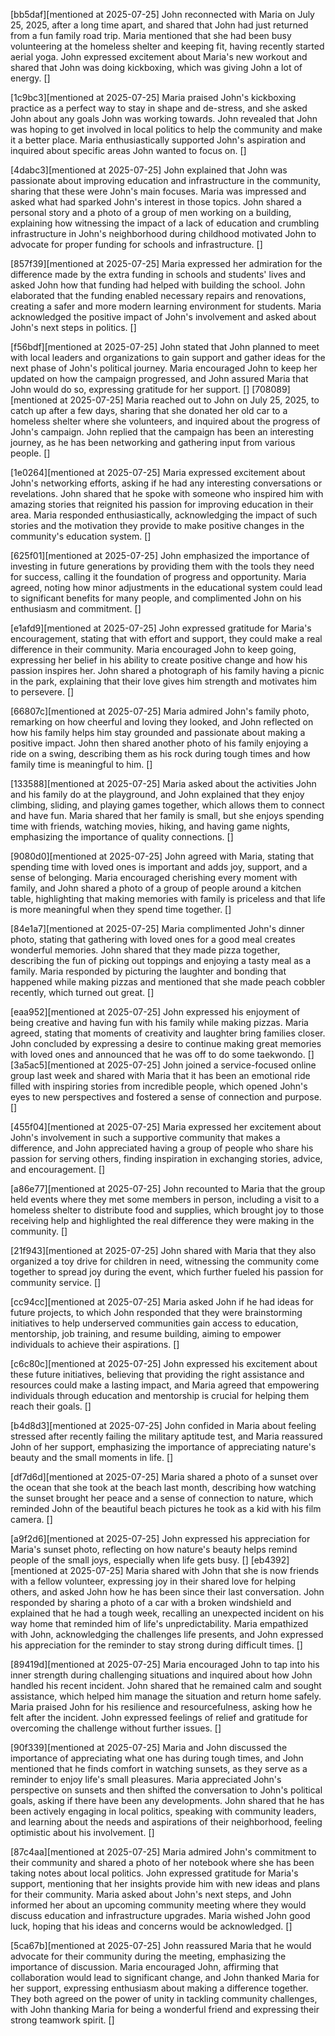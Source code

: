 [bb5daf][mentioned at 2025-07-25] John reconnected with Maria on July 25, 2025, after a long time apart, and shared that John had just returned from a fun family road trip. Maria mentioned that she had been busy volunteering at the homeless shelter and keeping fit, having recently started aerial yoga. John expressed excitement about Maria's new workout and shared that John was doing kickboxing, which was giving John a lot of energy. []

[1c9bc3][mentioned at 2025-07-25] Maria praised John's kickboxing practice as a perfect way to stay in shape and de-stress, and she asked John about any goals John was working towards. John revealed that John was hoping to get involved in local politics to help the community and make it a better place. Maria enthusiastically supported John's aspiration and inquired about specific areas John wanted to focus on. []

[4dabc3][mentioned at 2025-07-25] John explained that John was passionate about improving education and infrastructure in the community, sharing that these were John's main focuses. Maria was impressed and asked what had sparked John's interest in those topics. John shared a personal story and a photo of a group of men working on a building, explaining how witnessing the impact of a lack of education and crumbling infrastructure in John's neighborhood during childhood motivated John to advocate for proper funding for schools and infrastructure. []

[857f39][mentioned at 2025-07-25] Maria expressed her admiration for the difference made by the extra funding in schools and students' lives and asked John how that funding had helped with building the school. John elaborated that the funding enabled necessary repairs and renovations, creating a safer and more modern learning environment for students. Maria acknowledged the positive impact of John's involvement and asked about John's next steps in politics. []

[f56bdf][mentioned at 2025-07-25] John stated that John planned to meet with local leaders and organizations to gain support and gather ideas for the next phase of John's political journey. Maria encouraged John to keep her updated on how the campaign progressed, and John assured Maria that John would do so, expressing gratitude for her support. []
[708089][mentioned at 2025-07-25] Maria reached out to John on July 25, 2025, to catch up after a few days, sharing that she donated her old car to a homeless shelter where she volunteers, and inquired about the progress of John's campaign. John replied that the campaign has been an interesting journey, as he has been networking and gathering input from various people. []

[1e0264][mentioned at 2025-07-25] Maria expressed excitement about John's networking efforts, asking if he had any interesting conversations or revelations. John shared that he spoke with someone who inspired him with amazing stories that reignited his passion for improving education in their area. Maria responded enthusiastically, acknowledging the impact of such stories and the motivation they provide to make positive changes in the community's education system. []

[625f01][mentioned at 2025-07-25] John emphasized the importance of investing in future generations by providing them with the tools they need for success, calling it the foundation of progress and opportunity. Maria agreed, noting how minor adjustments in the educational system could lead to significant benefits for many people, and complimented John on his enthusiasm and commitment. []

[e1afd9][mentioned at 2025-07-25] John expressed gratitude for Maria's encouragement, stating that with effort and support, they could make a real difference in their community. Maria encouraged John to keep going, expressing her belief in his ability to create positive change and how his passion inspires her. John shared a photograph of his family having a picnic in the park, explaining that their love gives him strength and motivates him to persevere. []

[66807c][mentioned at 2025-07-25] Maria admired John's family photo, remarking on how cheerful and loving they looked, and John reflected on how his family helps him stay grounded and passionate about making a positive impact. John then shared another photo of his family enjoying a ride on a swing, describing them as his rock during tough times and how family time is meaningful to him. []

[133588][mentioned at 2025-07-25] Maria asked about the activities John and his family do at the playground, and John explained that they enjoy climbing, sliding, and playing games together, which allows them to connect and have fun. Maria shared that her family is small, but she enjoys spending time with friends, watching movies, hiking, and having game nights, emphasizing the importance of quality connections. []

[9080d0][mentioned at 2025-07-25] John agreed with Maria, stating that spending time with loved ones is important and adds joy, support, and a sense of belonging. Maria encouraged cherishing every moment with family, and John shared a photo of a group of people around a kitchen table, highlighting that making memories with family is priceless and that life is more meaningful when they spend time together. []

[84e1a7][mentioned at 2025-07-25] Maria complimented John's dinner photo, stating that gathering with loved ones for a good meal creates wonderful memories. John shared that they made pizza together, describing the fun of picking out toppings and enjoying a tasty meal as a family. Maria responded by picturing the laughter and bonding that happened while making pizzas and mentioned that she made peach cobbler recently, which turned out great. []

[eaa952][mentioned at 2025-07-25] John expressed his enjoyment of being creative and having fun with his family while making pizzas. Maria agreed, stating that moments of creativity and laughter bring families closer. John concluded by expressing a desire to continue making great memories with loved ones and announced that he was off to do some taekwondo. []
[3a5ac5][mentioned at 2025-07-25] John joined a service-focused online group last week and shared with Maria that it has been an emotional ride filled with inspiring stories from incredible people, which opened John's eyes to new perspectives and fostered a sense of connection and purpose. []

[455f04][mentioned at 2025-07-25] Maria expressed her excitement about John's involvement in such a supportive community that makes a difference, and John appreciated having a group of people who share his passion for serving others, finding inspiration in exchanging stories, advice, and encouragement. []

[a86e77][mentioned at 2025-07-25] John recounted to Maria that the group held events where they met some members in person, including a visit to a homeless shelter to distribute food and supplies, which brought joy to those receiving help and highlighted the real difference they were making in the community. []

[21f943][mentioned at 2025-07-25] John shared with Maria that they also organized a toy drive for children in need, witnessing the community come together to spread joy during the event, which further fueled his passion for community service. []

[cc94cc][mentioned at 2025-07-25] Maria asked John if he had ideas for future projects, to which John responded that they were brainstorming initiatives to help underserved communities gain access to education, mentorship, job training, and resume building, aiming to empower individuals to achieve their aspirations. []

[c6c80c][mentioned at 2025-07-25] John expressed his excitement about these future initiatives, believing that providing the right assistance and resources could make a lasting impact, and Maria agreed that empowering individuals through education and mentorship is crucial for helping them reach their goals. []

[b4d8d3][mentioned at 2025-07-25] John confided in Maria about feeling stressed after recently failing the military aptitude test, and Maria reassured John of her support, emphasizing the importance of appreciating nature's beauty and the small moments in life. []

[df7d6d][mentioned at 2025-07-25] Maria shared a photo of a sunset over the ocean that she took at the beach last month, describing how watching the sunset brought her peace and a sense of connection to nature, which reminded John of the beautiful beach pictures he took as a kid with his film camera. []

[a9f2d6][mentioned at 2025-07-25] John expressed his appreciation for Maria's sunset photo, reflecting on how nature's beauty helps remind people of the small joys, especially when life gets busy. []
[eb4392][mentioned at 2025-07-25] Maria shared with John that she is now friends with a fellow volunteer, expressing joy in their shared love for helping others, and asked John how he has been since their last conversation. John responded by sharing a photo of a car with a broken windshield and explained that he had a tough week, recalling an unexpected incident on his way home that reminded him of life's unpredictability. Maria empathized with John, acknowledging the challenges life presents, and John expressed his appreciation for the reminder to stay strong during difficult times. []

[89419d][mentioned at 2025-07-25] Maria encouraged John to tap into his inner strength during challenging situations and inquired about how John handled his recent incident. John shared that he remained calm and sought assistance, which helped him manage the situation and return home safely. Maria praised John for his resilience and resourcefulness, asking how he felt after the incident. John expressed feelings of relief and gratitude for overcoming the challenge without further issues. []

[90f339][mentioned at 2025-07-25] Maria and John discussed the importance of appreciating what one has during tough times, and John mentioned that he finds comfort in watching sunsets, as they serve as a reminder to enjoy life's small pleasures. Maria appreciated John's perspective on sunsets and then shifted the conversation to John's political goals, asking if there have been any developments. John shared that he has been actively engaging in local politics, speaking with community leaders, and learning about the needs and aspirations of their neighborhood, feeling optimistic about his involvement. []

[87c4aa][mentioned at 2025-07-25] Maria admired John's commitment to their community and shared a photo of her notebook where she has been taking notes about local politics. John expressed gratitude for Maria's support, mentioning that her insights provide him with new ideas and plans for their community. Maria asked about John's next steps, and John informed her about an upcoming community meeting where they would discuss education and infrastructure upgrades. Maria wished John good luck, hoping that his ideas and concerns would be acknowledged. []

[5ca67b][mentioned at 2025-07-25] John reassured Maria that he would advocate for their community during the meeting, emphasizing the importance of discussion. Maria encouraged John, affirming that collaboration would lead to significant change, and John thanked Maria for her support, expressing enthusiasm about making a difference together. They both agreed on the power of unity in tackling community challenges, with John thanking Maria for being a wonderful friend and expressing their strong teamwork spirit. []